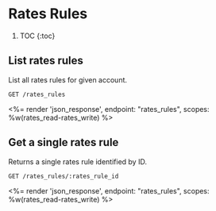 # Rates Rules

1. TOC
{:toc}

## List rates rules

List all rates rules for given account.

~~~
GET /rates_rules
~~~

<%= render 'json_response', endpoint: "rates_rules",
  scopes: %w(rates_read-rates_write) %>

## Get a single rates rule

Returns a single rates rule identified by ID.

~~~
GET /rates_rules/:rates_rule_id
~~~

<%= render 'json_response', endpoint: "rates_rules",
  scopes: %w(rates_read-rates_write) %>

